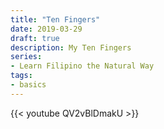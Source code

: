 ```yaml
---
title: "Ten Fingers"
date: 2019-03-29
draft: true
description: My Ten Fingers
series:
- Learn Filipino the Natural Way
tags:
- basics
---
```


{{< youtube QV2vBlDmakU >}}




